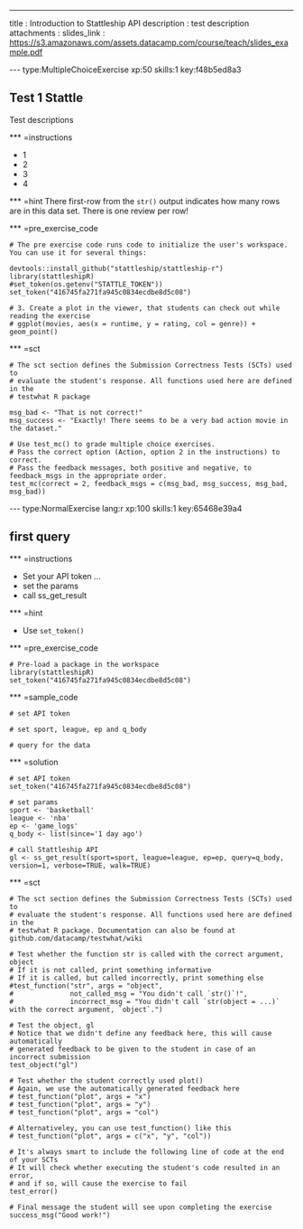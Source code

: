 ---
title       : Introduction to Stattleship API
description : test description
attachments :
  slides_link : https://s3.amazonaws.com/assets.datacamp.com/course/teach/slides_example.pdf


--- type:MultipleChoiceExercise xp:50 skills:1  key:f48b5ed8a3
## Test 1 Stattle

Test descriptions

*** =instructions
- 1
- 2
- 3
- 4
  
*** =hint
There first-row from the `str()` output indicates how many rows are in this data set. There is one review per row!    


*** =pre_exercise_code
```{r}
# The pre exercise code runs code to initialize the user's workspace. You can use it for several things:

devtools::install_github("stattleship/stattleship-r")
library(stattleshipR)
#set_token(os.getenv("STATTLE_TOKEN"))
set_token("416745fa271fa945c0834ecdbe8d5c08")

# 3. Create a plot in the viewer, that students can check out while reading the exercise
# ggplot(movies, aes(x = runtime, y = rating, col = genre)) + geom_point()
```

*** =sct
```{r}
# The sct section defines the Submission Correctness Tests (SCTs) used to
# evaluate the student's response. All functions used here are defined in the 
# testwhat R package

msg_bad <- "That is not correct!"
msg_success <- "Exactly! There seems to be a very bad action movie in the dataset."

# Use test_mc() to grade multiple choice exercises. 
# Pass the correct option (Action, option 2 in the instructions) to correct.
# Pass the feedback messages, both positive and negative, to feedback_msgs in the appropriate order.
test_mc(correct = 2, feedback_msgs = c(msg_bad, msg_success, msg_bad, msg_bad)) 
```

--- type:NormalExercise lang:r xp:100 skills:1 key:65468e39a4
## first query

*** =instructions
- Set your API token ... 
- set the params
- call ss_get_result

*** =hint
- Use `set_token()`

*** =pre_exercise_code
```{r}
# Pre-load a package in the workspace
library(stattleshipR)
set_token("416745fa271fa945c0834ecdbe8d5c08")

```

*** =sample_code
```{r}
# set API token

# set sport, league, ep and q_body

# query for the data

```

*** =solution
```{r}
# set API token
set_token("416745fa271fa945c0834ecdbe8d5c08")

# set params
sport <- 'basketball'
league <- 'nba'
ep <- 'game_logs'
q_body <- list(since='1 day ago')

# call Stattleship API
gl <- ss_get_result(sport=sport, league=league, ep=ep, query=q_body, version=1, verbose=TRUE, walk=TRUE)
```

*** =sct
```{r}
# The sct section defines the Submission Correctness Tests (SCTs) used to
# evaluate the student's response. All functions used here are defined in the 
# testwhat R package. Documentation can also be found at github.com/datacamp/testwhat/wiki

# Test whether the function str is called with the correct argument, object
# If it is not called, print something informative
# If it is called, but called incorrectly, print something else
#test_function("str", args = "object",
#              not_called_msg = "You didn't call `str()`!",
#              incorrect_msg = "You didn't call `str(object = ...)` with the correct argument, `object`.")

# Test the object, gl
# Notice that we didn't define any feedback here, this will cause automatically 
# generated feedback to be given to the student in case of an incorrect submission
test_object("gl")

# Test whether the student correctly used plot()
# Again, we use the automatically generated feedback here
# test_function("plot", args = "x")
# test_function("plot", args = "y")
# test_function("plot", args = "col")

# Alternativeley, you can use test_function() like this
# test_function("plot", args = c("x", "y", "col"))

# It's always smart to include the following line of code at the end of your SCTs
# It will check whether executing the student's code resulted in an error, 
# and if so, will cause the exercise to fail
test_error()

# Final message the student will see upon completing the exercise
success_msg("Good work!")
```
